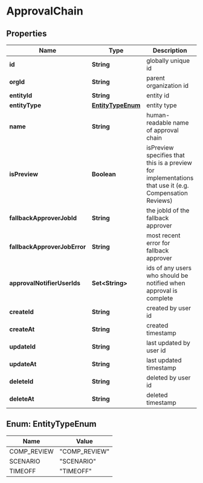 

# ApprovalChain


## Properties

| Name | Type | Description | Notes |
|------------ | ------------- | ------------- | -------------|
|**id** | **String** | globally unique id |  |
|**orgId** | **String** | parent organization id |  |
|**entityId** | **String** | entity id |  [optional] |
|**entityType** | [**EntityTypeEnum**](#EntityTypeEnum) | entity type |  [optional] |
|**name** | **String** | human-readable name of approval chain |  |
|**isPreview** | **Boolean** | isPreview specifies that this is a preview for implementations that use it (e.g. Compensation Reviews) |  [optional] |
|**fallbackApproverJobId** | **String** | the jobId of the fallback approver |  [optional] |
|**fallbackApproverJobError** | **String** | most recent error for fallback approver |  [optional] |
|**approvalNotifierUserIds** | **Set&lt;String&gt;** | ids of any users who should be notified when approval is complete |  |
|**createId** | **String** | created by user id |  [optional] |
|**createAt** | **String** | created timestamp |  [optional] |
|**updateId** | **String** | last updated by user id |  [optional] |
|**updateAt** | **String** | last updated timestamp |  [optional] |
|**deleteId** | **String** | deleted by user id |  [optional] |
|**deleteAt** | **String** | deleted timestamp |  [optional] |



## Enum: EntityTypeEnum

| Name | Value |
|---- | -----|
| COMP_REVIEW | &quot;COMP_REVIEW&quot; |
| SCENARIO | &quot;SCENARIO&quot; |
| TIMEOFF | &quot;TIMEOFF&quot; |



